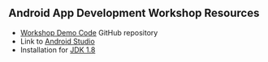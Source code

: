 ## Android App Development Workshop Resources
- [Workshop Demo Code](https://github.com/mukut007/diamondhacks2021-android-demo) GitHub repository
- Link to [Android Studio](https://developer.android.com/studio/?gclid=Cj0KCQjwjPaCBhDkARIsAISZN7RPBQsHimmDMue_J3j5V49G5zFcldAwyTpNNWqy84liA9YjZ5_y00caAuW9EALw_wcB&gclsrc=aw.ds)
- Installation for [JDK 1.8](https://www.oracle.com/java/technologies/javase/javase-jdk8-downloads.html)
